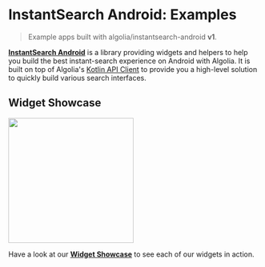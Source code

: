 # InstantSearch Android: Examples
>Example apps built with algolia/instantsearch-android **v1**.

[**InstantSearch Android**](https://github.com/algolia/instantsearch-android) is a library providing widgets and helpers to help you build the best instant-search experience on Android with Algolia.
It is built on top of Algolia's [Kotlin API Client](https://github.com/algolia/algoliasearch-client-kotlin) to provide you a high-level solution to quickly build various search interfaces.


## Widget Showcase
<img src="./docs/showcase/home.gif" width="250"/>

Have a look at our [**Widget Showcase**](https://github.com/algolia/instantsearch-android-examples/tree/master/showcase) to see each of our widgets in action.
